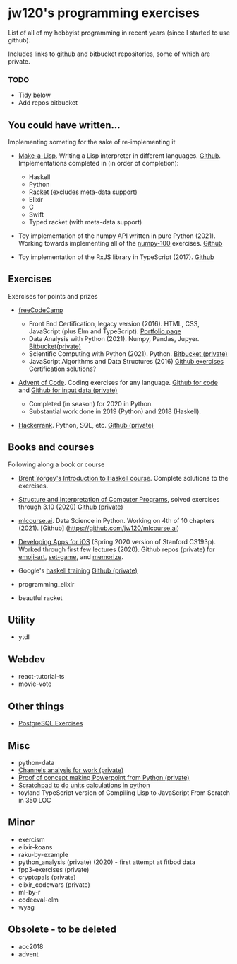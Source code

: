 # jw120's programming exercises

List of all of my hobbyist programming in recent years (since I started to use github).

Includes links to github and bitbucket repositories, some of which are private.

### TODO

- Tidy below
- Add repos bitbucket


## You could have written...

Implementing someting for the sake of re-implementing it

* [Make-a-Lisp](https://github.com/kanaka/mal/blob/master/process/guide.md).
Writing a Lisp interpreter in different languages.
[Github](https://github.com/jw120/mal).
Implementations completed in (in order of completion):

    + Haskell
    + Python
    + Racket (excludes meta-data support)
    + Elixir
    + C
    + Swift
    + Typed racket (with meta-data support)

* Toy implementation of the numpy API written in pure Python (2021). Working towards implementing all of the
[numpy-100](https://github.com/jw120/numpy-100) exercises.
[Github](https://github.com/jw120/python-diy)

* Toy implementation of the RxJS library in TypeScript (2017).
[Github](https://github.com/jw120/toy-rxjs)


## Exercises

Exercises for points and prizes

* [freeCodeCamp](freecodecamp.org)

    + Front End Certification, legacy version (2016). HTML, CSS, JavaScript (plus Elm and TypeScript). [Portfolio page](fcc_portfolio.html)
    + Data Analysis with Python (2021). Numpy, Pandas, Jupyer. [Bitbucket(private)](https://bitbucket.org/jw1200/fcc-data-analysis-py/)
    + Scientific Computing with Python (2021). Python. [Bitbucket (private)](https://bitbucket.org/jw1200/fcc-sci-comp-py/)
    + JavaScript Algorithms and Data Structures (2016)
    [Github exercises](https://github.com/jw120/fcc-algo-scripting)
    Certification solutions?

* [Advent of Code](adventofcode.com). Coding exercises for any language.
[Github for code](https://github.com/jw120/aoc-code) and
[Github for input data (private)](https://github.com/jw120/aoc-data)

    + Completed (in season) for 2020 in Python.
    + Substantial work done in 2019 (Python) and 2018 (Haskell).

* [Hackerrank](hackerrank.com). Python, SQL, etc.
[Github (private)](https://github.com/jw120/hackerrank)


## Books and courses

Following along a book or course

* [Brent Yorgey's Introduction to Haskell course](https://github.com/jw120/byorgey-haskell). Complete solutions to the exercises.

* [Structure and Interpretation of Computer Programs](https://mitpress.mit.edu/sites/default/files/sicp/index.html),
solved exercises through 3.10 (2020)
[Github (private)](https://github.com/jw120/sicp)


* [mlcourse.ai](https://mlcourse.ai/). Data Science in Python.
Working on 4th of 10 chapters (2021).
[Github]
(https://github.com/jw120/mlcourse.ai)

* [Developing Apps for iOS](https://mlcourse.ai/prerequisites)
(Spring 2020 version of Stanford CS193p).
Worked through first few lectures (2020).
Github repos (private) for
[emoji-art](https://github.com/jw120/cs193p-emoji-art),
[set-game](https://github.com/jw120/cs193p-set-game), and
[memorize](https://github.com/jw120/cs193p-memorize).

* Google's [haskell training](https://github.com/google/haskell-trainings) [Github (private)](https://github.com/jw120/haskell-trainings)

* programming_elixir
* beautful racket

## Utility

* ytdl


## Webdev

* react-tutorial-ts
* movie-vote


## Other things

* [PostgreSQL Exercises](https://pgexercises.com/)

## Misc

* python-data
* [Channels analysis for work (private)](https://github.com/jw120/channels)
* [Proof of concept making Powerpoint from Python (private)](https://github.com/jw120/python-ppt-test
)
* [Scratchpad to do units calculations in python](https://github.com/jw120/python-scratchpad)
* toyland TypeScript version of Compiling Lisp to JavaScript From Scratch in 350 LOC

## Minor

* exercism
* elixir-koans
* raku-by-example
* python_analysis (private) (2020) - first attempt at fitbod data
* fpp3-exercises (private)
* cryptopals (private)
* elixir_codewars (private)
* ml-by-r
* codeeval-elm
* wyag

## Obsolete - to be deleted

* aoc2018
* advent